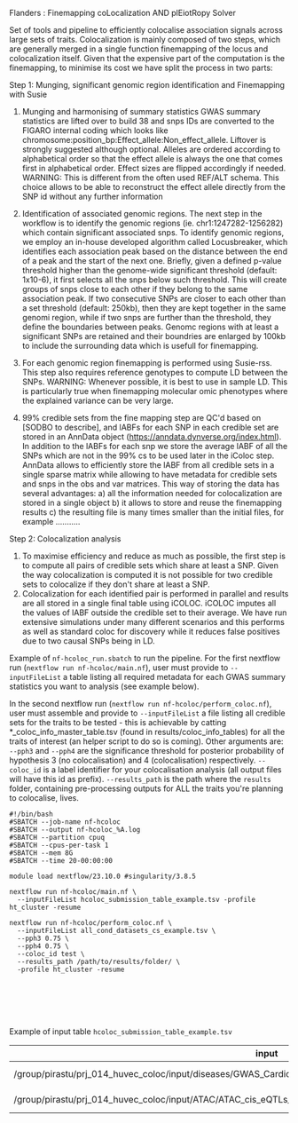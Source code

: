 Flanders : Finemapping coLocalization AND plEiotRopy Solver	

Set of tools and pipeline to efficiently colocalise association signals across large sets of traits.
Colocalization is mainly composed of two steps, which are generally merged in a single function finemapping of the locus and colocalization itself. Given that the expensive part of the computation is the finemapping, to minimise its cost we have split the process in two parts:    

Step 1: Munging, significant genomic region identification and Finemapping with Susie

1) Munging and harmonising of summary statistics
   GWAS summary statistics are lifted over to build 38 and snps IDs are converted to the FIGARO internal coding which looks like chromosome:position_bp:Effect_allele:Non_effect_allele. Liftover is strongly suggested although optional.
   Alleles are ordered according to alphabetical order so that the effect allele is always the one that comes first in alphabetical order. Effect sizes are flipped accordingly if needed.
   WARNING: This is different from the often used REF/ALT schema. This choice allows to be able to reconstruct the effect allele directly from the SNP id without any further information
   
2) Identification of associated genomic regions.
   The next step in the workflow is to identify the genomic regions (ie. chr1:1247282-1256282) which contain significant associated snps.
   To identify genomic regions, we employ an in-house developed algorithm called Locusbreaker, which identifies each association peak based on the distance between the end of a peak and the start of the next one.
   Briefly, given a defined p-value threshold higher than the genome-wide significant threshold (default: 1x10-6), it first selects all the snps below such threshold. This will create groups of snps close to each other if they belong to the 
   same association peak. If two consecutive SNPs are closer to each other than a set threshold (default: 250kb), then they are kept together in the same genomi region, while if two snps are further than the threshold, they define the 
   boundaries between peaks.  Genomc regions with at least a significant SNPs are retained and their boundries are enlarged by 100kb to include the surrounding data which is usefull for finemapping.

3) For each genomic region finemapping is performed using Susie-rss. This step also requires reference genotypes to compute LD between the SNPs. WARNING: Whenever possible, it is best to use in sample LD. This is particularly true when 
   finemapping molecular omic phenotypes where the explained variance can be very large.

4) 99% credible sets from the fine mapping step are QC'd based on [SODBO to describe], and lABFs for each SNP in each credible set are stored in an AnnData object (https://anndata.dynverse.org/index.html). In addition to the lABFs for each snp 
   we store the average lABF of all the SNPs which are not in the 99% cs to be used later in the iColoc step.
   AnnData allows to efficiently store the lABF from all credible sets in a single sparse matrix while allowing to have metadata for credible sets and snps in the obs and var matrices. This way of storing the data has several advantages: a) all 
   the information needed for colocalization are stored in a single object b) it allows to store and reuse the finemapping results c) the resulting file is many times smaller than the initial files, for example ........... 

Step 2: Colocalization analysis

1) To maximise efficiency and reduce as much as possible, the first step is to compute all pairs of credible sets which share at least a SNP. Given the way colocalization is computed it is not possible for two credible sets to colocalize if they don't share at least a SNP.
2) Colocalization for each identified pair is performed in parallel and results are all stored in a single final table using iCOLOC. iCOLOC imputes all the values of lABF outside the credible set to their average. We have run extensive simulations under many different scenarios and this performs as well as standard coloc for discovery while it reduces false positives due to two causal SNPs being in LD.











Example of `nf-hcoloc_run.sbatch` to run the pipeline.
For the first nextflow run (`nextflow run nf-hcoloc/main.nf`), user must provide to `--inputFileList` a table listing all required metadata for each GWAS summary statistics you want to analysis (see example below).

In the second nextflow run (`nextflow run nf-hcoloc/perform_coloc.nf`), user must assemble and provide to `--inputFileList` a file listing all credible sets for the traits to be tested - this is achievable by catting *_coloc_info_master_table.tsv (found in results/coloc_info_tables) for all the traits of interest (an helper script to do so is coming). Other arguments are:
`--pph3` and `--pph4` are the significance threshold for posterior probability of hypothesis 3 (no colocalisation) and 4 (colocalisation) respectively.
`--coloc_id` is a label identifier for your colocalisation analysis (all output files will have this id as prefix).
`--results_path` is the path where the `results` folder, containing pre-processing outputs for ALL the traits you're planning to colocalise, lives.



```
#!/bin/bash
#SBATCH --job-name nf-hcoloc
#SBATCH --output nf-hcoloc_%A.log
#SBATCH --partition cpuq
#SBATCH --cpus-per-task 1
#SBATCH --mem 8G
#SBATCH --time 20-00:00:00

module load nextflow/23.10.0 #singularity/3.8.5
 
nextflow run nf-hcoloc/main.nf \
  --inputFileList hcoloc_submission_table_example.tsv -profile ht_cluster -resume

nextflow run nf-hcoloc/perform_coloc.nf \
  --inputFileList all_cond_datasets_cs_example.tsv \
  --pph3 0.75 \
  --pph4 0.75 \
  --coloc_id test \
  --results_path /path/to/results/folder/ \
  -profile ht_cluster -resume
```

<br>
<br>
<br>
<br>

Example of input table `hcoloc_submission_table_example.tsv`


| input | study_id | chr_lab | pos_lab | rsid_lab | a1_lab | a0_lab | freq_lab | n_lab | effect_lab | se_lab | pvalue_lab | type | sdY | s | grch | p_thresh1 | p_thresh2 | hole | bfile | p_thresh3 | p_thresh4 | maf | is_molQTL | key | cs_thresh | skip_dentist |
|-------|----------|---------|---------|----------|--------|--------|----------|-------|------------|--------|------------|------|-----|---|-----|-----------|-----------|------|-------|-----------|-----------|-----|-----------|-----|-----------|--------------|
| /group/pirastu/prj_014_huvec_coloc/input/diseases/GWAS_Cardioembolic_Stroke_Eur_Mishra_2022_Nature_hg38.tsv.gz | Cardioembolic_Stroke_Eur_Mishra_2022_Nature | CHROM | GENPOS | SNP | ALLELE1 | ALLELE0 | A1FREQ | N | BETA | SE | P | cc | NA | 0.1 | 38 | 5.00E-08 | 1.00E-05 | 250000 | /ssu/bsssu/ghrc38_reference/ukbb_all_chrs_grch38_maf0.01_30000_random_unrelated_white_british_alpha_sort_alleles | 1.00E-04 | 1.00E-06 | 1.00E-04 | FALSE | NA | 0.99 |    FALSE     |
| /group/pirastu/prj_014_huvec_coloc/input/ATAC/ATAC_cis_eQTLs_chr22.tsv.gz | ATAC_chr22 | CHROM | GENPOS | SNP | ALLELE1 | ALLELE0 | A1FREQ | N | BETA | SE | P | quant | NA | NA | 38 | 5.00E-08 | 1.00E-05 | 250000 | /ssu/bsssu/ghrc38_reference/ukbb_all_chrs_grch38_maf0.01_30000_random_unrelated_white_british_alpha_sort_alleles | 1.00E-04 | 1.00E-06 | 1.00E-04 | TRUE | trait | 0.99 |    FALSE     |
